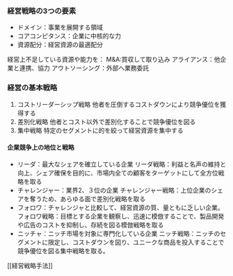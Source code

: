 ### 経営戦略の3つの要素
- ドメイン：事業を展開する領域
- コアコンピタンス：企業に中核的な力
- 資源配分：経営資源の最適配分

経営上不足している資源や能力を：
M&A:買収して取り込み
アライアンス：他企業と連携、協力
アウトソーシング：外部へ業務委託

### 経営の基本戦略
1. コストリーダーシップ戦略
   他者を圧倒するコストダウンにより競争優位を獲得する
2. 差別化戦略
   他者とコスト以外で差別化することで競争優位を図る
3. 集中戦略
   特定のセグメントに的を絞って経営資源を集中する

#### 企業競争上の地位と戦略
- リーダ：最大なシェアを確立している企業
  リーダ戦略：利益と名声の維持と向上、シェア確保を目的に、市場内全ての顧客をターゲットにして全方位戦略を取る
- チャレンジャー：業界2、３位の企業
  チャレンジャー戦略：上位企業のシェアを奪うため、あらゆる面で差別化戦略を取る
- フォロワ：チャレンジャと比較して、経営資源の質、量ともに乏しい企業。
  フォロワ戦略：目標とする企業を観察し、迅速に模倣することで、製品開発や広告のコストを抑制し、存続を図る模倣戦略を取る
- ニッチャ：ニッチ市場を対象に専門化している企業
  ニッチ戦略：ニッチのセグメントに限定し、コストダウンを図り、ユニークな商品を投入することで競争優位を図る集中戦略を取る。

[[経営戦略手法]]